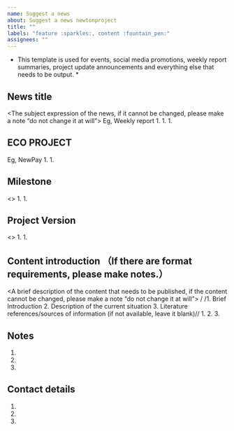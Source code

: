 ```yaml
---
name: Suggest a news
about: Suggest a news newtonproject
title: ""
labels: "feature :sparkles:, content :fountain_pen:"
assignees: ""
---
```

* This template is used for events, social media promotions, weekly report summaries, project update announcements and everything else that needs to be output.  *
## News title
 <The subject expression of the news, if it cannot be changed, please make a note “do not change it at will”>
Eg, Weekly report
1.
1.
1.

## ECO PROJECT
 <Which ecological project are you from>
Eg, NewPay
1.
1.

## Milestone
 <>
1.
1.


## Project Version
<>
1.
1.

## Content introduction （If there are format requirements, please make notes.）
 <A brief description of the content that needs to be published, if the content cannot be changed, please make a note “do not change it at will”>
/ /1. Brief Introduction
 2. Description of the current situation
 3. Literature references/sources of information (if not available, leave it blank)//
1.
2.
3.

## Notes
1.
1.
1.

## Contact details
1.
1.
1.

